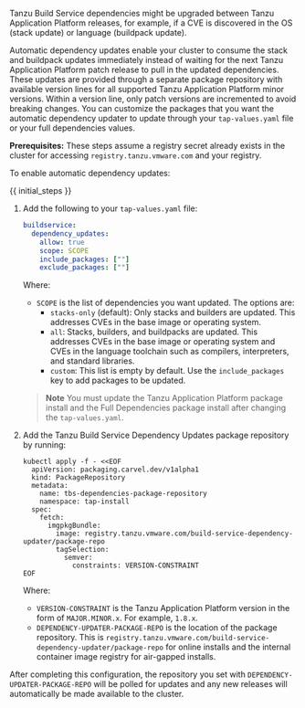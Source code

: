 Tanzu Build Service dependencies might be upgraded between Tanzu Application Platform
releases, for example, if a CVE is discovered in the OS (stack update) or language (buildpack update).

Automatic dependency updates enable your cluster to consume the stack and buildpack updates immediately
instead of waiting for the next Tanzu Application Platform patch release to pull in the updated
dependencies.
These updates are provided through a separate package repository with available version lines for
all supported Tanzu Application Platform minor versions.
Within a version line, only patch versions are incremented to avoid breaking changes.
You can customize the packages that you want the automatic dependency updater to update through your
`tap-values.yaml` file or your full dependencies values.

**Prerequisites:** These steps assume a registry secret already exists in the cluster for accessing
`registry.tanzu.vmware.com` and your registry.

To enable automatic dependency updates:

{{ initial_steps }}

1. Add the following to your `tap-values.yaml` file:

    ```yaml
    buildservice:
      dependency_updates:
        allow: true
        scope: SCOPE
        include_packages: [""]
        exclude_packages: [""]
    ```

    Where:

    - `SCOPE` is the list of dependencies you want updated. The options are:
      - `stacks-only` (default): Only stacks and builders are updated. This addresses CVEs
        in the base image or operating system.
      - `all`: Stacks, builders, and buildpacks are updated. This addresses CVEs in the base
        image or operating system and CVEs in the language toolchain such as compilers,
        interpreters, and standard libraries.
      - `custom`: This list is empty by default. Use the `include_packages` key to add packages to
        be updated.

    > **Note** You must update the Tanzu Application Platform package install and the Full Dependencies
    > package install after changing the `tap-values.yaml`.

1. Add the Tanzu Build Service Dependency Updates package repository by running:

    ```console
    kubectl apply -f - <<EOF
      apiVersion: packaging.carvel.dev/v1alpha1
      kind: PackageRepository
      metadata:
        name: tbs-dependencies-package-repository
        namespace: tap-install
      spec:
        fetch:
          imgpkgBundle:
            image: registry.tanzu.vmware.com/build-service-dependency-updater/package-repo
            tagSelection:
              semver:
                constraints: VERSION-CONSTRAINT
    EOF
    ```

    Where:

    - `VERSION-CONSTRAINT` is the Tanzu Application Platform version in the form of `MAJOR.MINOR.x`.
      For example, `1.8.x`.
    - `DEPENDENCY-UPDATER-PACKAGE-REPO` is the location of the package repository. This is
      `registry.tanzu.vmware.com/build-service-dependency-updater/package-repo` for online installs
      and the internal container image registry for air-gapped installs.

After completing this configuration, the repository you set with `DEPENDENCY-UPDATER-PACKAGE-REPO` will be
polled for updates and any new releases will automatically be made available to the cluster.
